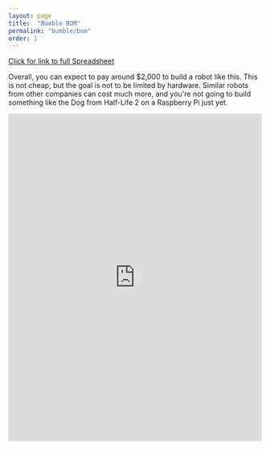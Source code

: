 ```yaml
---
layout: page
title:  "Bumble BOM"
permalink: "bumble/bom"
order: 1
---
```


[Click for link to full Spreadsheet](https://docs.google.com/spreadsheets/d/1Prz681dU-YEfeKmGMhxaXq4mvVJ4sIsL9dakopTljxo/edit?usp=sharing)

Overall, you can expect to pay around $2,000 to build a robot like this. This is not cheap, but the goal is
not to be limited by hardware. Similar robots from other companies can cost much more, and you're not
going to build something like the Dog from Half-Life 2 on a Raspberry Pi just yet.

<iframe width="100%" height="650px" scrolling="no" frameBorder="0" src="https://docs.google.com/spreadsheets/d/e/2PACX-1vS84fpiOC4ENTgPbt15bJykuycFC2onBOXfx95D6HqF7sAPGheTujDzmjWcPXoh_KyzNTPU2ieNZd4Z/pubhtml?gid=1424453538&amp;single=true&amp;widget=true&amp;headers=false"></iframe>